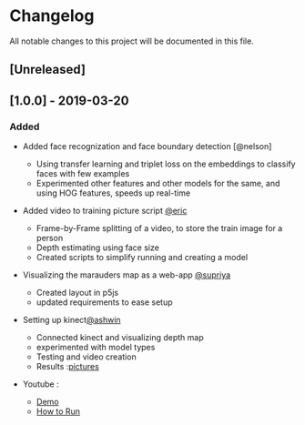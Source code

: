 # Changelog
All notable changes to this project will be documented in this file.

## [Unreleased]

## [1.0.0] - 2019-03-20
### Added
- Added face recognization and  face boundary detection [@nelson]
    * Using transfer learning and triplet loss on the embeddings to classify faces with few examples
    * Experimented other features and other models for the same, and using HOG features, speeds up real-time 
- Added video to training picture script [@eric](https://github.com/em370)
    * Frame-by-Frame splitting of a video, to store the train image for a person
    * Depth estimating using face size
    * Created scripts to simplify running and creating a model
- Visualizing the marauders map as a web-app [@supriya](https://github.com/supriyanaidu)
    * Created layout in p5js
    * updated requirements to ease setup
- Setting up kinect[@ashwin](https://github.com/ashwinroot)
    * Connected kinect and visualizing depth map
    * experimented with model types
    * Testing and video creation
    
    
    
    - Results :[pictures](https://github.com/CUBoulder-2019Sp-IML4HCI/FinalProject-Marauders_Map/tree/master/prototype)
- Youtube :
  * [Demo](https://youtu.be/TrNAKGQKF4Q)
  * [How to Run](https://youtu.be/pv_LqElPHjc)

    
